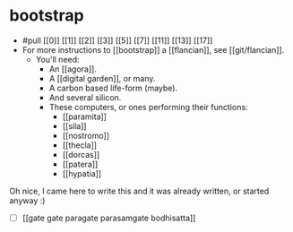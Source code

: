 # bootstrap
- #pull [[0]] [[1]] [[2]] [[3]] [[5]] [[7]] [[11]] [[13]] [[17]]
- For more instructions to [[bootstrap]] a [[flancian]], see [[git/flancian]].
  - You'll need:
    - An [[agora]].
    - A [[digital garden]], or many.
    - A carbon based life-form (maybe).
    - And several silicon.
    - These computers, or ones performing their functions:
      - [[paramita]]
      - [[sila]]
      - [[nostromo]]
      - [[thecla]]
      - [[dorcas]]
      - [[patera]]
      - [[hypatia]]

Oh nice, I came here to write this and it was already written, or started anyway :)

- [ ] [[gate gate paragate parasamgate bodhisatta]]
